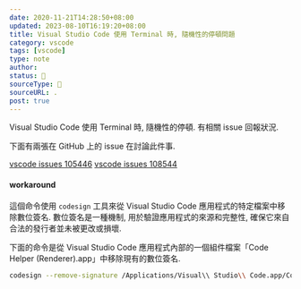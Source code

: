 ```yaml
---
date: 2020-11-21T14:28:50+08:00
updated: 2023-08-10T16:19:20+08:00
title: Visual Studio Code 使用 Terminal 時, 隨機性的停頓問題
category: vscode
tags: [vscode]
type: note
author: 
status: 🌲
sourceType: 📰️
sourceURL: .
post: true
---
```


Visual Studio Code 使用 Terminal 時, 隨機性的停頓. 有相關 issue 回報狀況.

<!--more-->

下面有兩張在 GitHub 上的 issue 在討論此件事.

[vscode issues 105446](https://github.com/microsoft/vscode/issues/105446)
[vscode issues 108544](https://github.com/microsoft/vscode/issues/108544)

#### workaround

這個命令使用 `codesign` 工具來從 Visual Studio Code 應用程式的特定檔案中移除數位簽名. 數位簽名是一種機制, 用於驗證應用程式的來源和完整性, 確保它來自合法的發行者並未被更改或損壞.

下面的命令是從 Visual Studio Code 應用程式內部的一個組件檔案「Code Helper (Renderer).app」中移除現有的數位簽名.

```bash
codesign --remove-signature /Applications/Visual\\ Studio\\ Code.app/Contents/Frameworks/Code\\ Helper\\ \\(Renderer\\).app
```